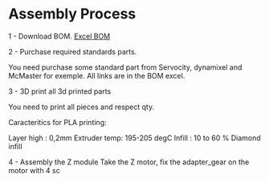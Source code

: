 # Assembly Process



1 - Download BOM.
	[Excel BOM](https://github.com/gene2302/3-axis-ROS-sensor-head/blob/master/Hardware/BOM/BOM.xlsx)

2 - Purchase required standards parts.

You need purchase some standard part from Servocity, dynamixel and McMaster for exemple. All links are in the BOM excel.

3 - 3D print all 3d printed parts

You need to print all pieces and respect qty. 

Caracteritics for PLA printing:

Layer high : 0,2mm
Extruder temp: 195-205 degC
Infill : 10 to 60 % Diamond infill

4 - Assembly the Z module
Take the Z motor, fix the adapter_gear on the motor with 4 sc




<!--stackedit_data:
eyJoaXN0b3J5IjpbLTMxMDUyMDI5LDE5MjE5MzQ0NDcsLTU1ND
A2NDYwNiwtMzQ1NjQzMzQ0LDExMjAwNTU5OV19
-->